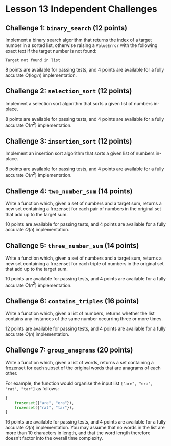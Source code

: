 # Lesson 13 Independent Challenges

## Challenge 1: `binary_search` (12 points)

Implement a binary search algorithm that returns the index of a target number in a sorted list, otherwise raising a `ValueError` with the following exact text if the target number is not found:

```
Target not found in list
```

8 points are available for passing tests, and 4 points are available for a fully accurate $O(\log{n})$ implementation.

## Challenge 2: `selection_sort` (12 points)

Implement a selection sort algorithm that sorts a given list of numbers in-place.

8 points are available for passing tests, and 4 points are available for a fully accurate $O(n^2)$ implementation.

## Challenge 3: `insertion_sort` (12 points)

Implement an insertion sort algorithm that sorts a given list of numbers in-place.

8 points are available for passing tests, and 4 points are available for a fully accurate $O(n^2)$ implementation.

## Challenge 4: `two_number_sum` (14 points)

Write a function which, given a set of numbers and a target sum, returns a new set containing a frozenset for each pair of numbers in the original set that add up to the target sum.

10 points are available for passing tests, and 4 points are available for a fully accurate $O(n)$ implementation.

## Challenge 5: `three_number_sum` (14 points)

Write a function which, given a set of numbers and a target sum, returns a new set containing a frozenset for each triple of numbers in the original set that add up to the target sum.

10 points are available for passing tests, and 4 points are available for a fully accurate $O(n^2)$ implementation.

## Challenge 6: `contains_triples` (16 points)

Write a function which, given a list of numbers, returns whether the list contains any instances of the same number occurring three or more times.

12 points are available for passing tests, and 4 points are available for a fully accurate $O(n)$ implementation.

## Challenge 7: `group_anagrams` (20 points)

Write a function which, given a list of words, returns a set containing a frozenset for each subset of the original words that are anagrams of each other.

For example, the function would organise the input list `["are", "era", "rat", "tar"]` as follows:

```python
{
    frozenset({"are", "era"}),
    frozenset({"rat", "tar"}),
}
```

16 points are available for passing tests, and 4 points are available for a fully accurate $O(n)$ implementation. You may assume that no words in the list are more than 10 characters in length, and that the word length therefore doesn't factor into the overall time complexity.
